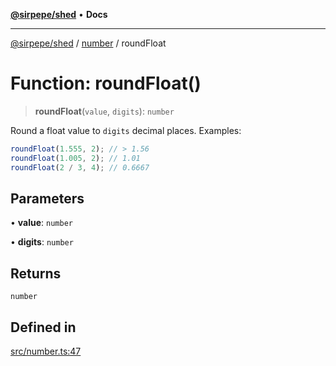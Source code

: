 [**@sirpepe/shed**](../../README.md) • **Docs**

***

[@sirpepe/shed](../../README.md) / [number](../README.md) / roundFloat

# Function: roundFloat()

> **roundFloat**(`value`, `digits`): `number`

Round a float value to `digits` decimal places. Examples:

```javascript
roundFloat(1.555, 2); // > 1.56
roundFloat(1.005, 2); // 1.01
roundFloat(2 / 3, 4); // 0.6667
```

## Parameters

• **value**: `number`

• **digits**: `number`

## Returns

`number`

## Defined in

[src/number.ts:47](https://github.com/SirPepe/shed/blob/36009fde0fee9ee53321ca81309876bbb49851e3/src/number.ts#L47)
